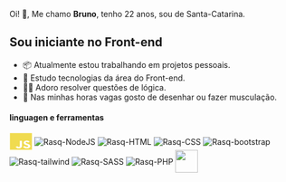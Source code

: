 Oi! 🖖, Me chamo **Bruno**, tenho 22 anos, sou de Santa-Catarina.

<h2>Sou iniciante no Front-end</h2>

<ul>
  <li> 📦 Atualmente estou trabalhando em projetos pessoais.</li>
  <li> 📙 Estudo tecnologias da área do Front-end.</li>
  <li> 🕵️‍♂️ Adoro resolver questões de lógica.</li>
  <li> 💪 Nas minhas horas vagas gosto de desenhar ou fazer musculação.</li>
</ul>

<div>
  <h4>linguagen e ferramentas</h4>
  <img align="center" alt="Rasq-Js" height="30" width="40" src="https://raw.githubusercontent.com/devicons/devicon/master/icons/javascript/javascript-plain.svg">
  <img align="center" alt="Rasq-NodeJS" height="30" width="40" src="https://cdn.jsdelivr.net/gh/devicons/devicon/icons/nodejs/nodejs-original.svg">
  <img align="center" alt="Rasq-HTML" height="30" width="40" src="https://cdn.jsdelivr.net/gh/devicons/devicon/icons/html5/html5-plain.svg">
  <img align="center" alt="Rasq-CSS" height="30" width="40" src="https://cdn.jsdelivr.net/gh/devicons/devicon/icons/css3/css3-plain.svg">
  <img align="center" alt="Rasq-bootstrap" height="40" width="45" src="https://cdn.jsdelivr.net/gh/devicons/devicon/icons/bootstrap/bootstrap-plain.svg">
   <img align="center" alt="Rasq-tailwind" height="40" width="45" src="https://cdn.jsdelivr.net/gh/devicons/devicon/icons/tailwindcss/tailwindcss-plain.svg">
   <img align="center" alt="Rasq-SASS" height="50" width="70" src="https://cdn.jsdelivr.net/gh/devicons/devicon/icons/sass/sass-original.svg">
<!--   <img align="center" alt="Rasq-figma" height="30" width="40" src="https://cdn.jsdelivr.net/gh/devicons/devicon/icons/figma/figma-original.svg"> -->
 <img align="center" alt="Rasq-PHP" height="50" width="70" src="https://cdn.jsdelivr.net/gh/devicons/devicon/icons/php/php-plain.svg">
<!--   <img align="center" alt="Rasq-MySQL" height="70" width="90" src="https://cdn.jsdelivr.net/gh/devicons/devicon/icons/mysql/mysql-original-wordmark.svg">  -->
   <img align="center" src="https://www.beecrowd.com.br/judge/favicon.ico?1635097036" height="40" width="40" />
</div>

